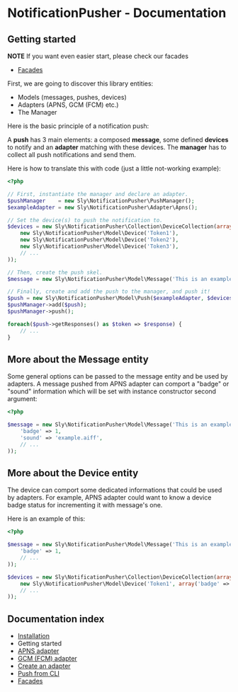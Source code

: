 # NotificationPusher - Documentation

## Getting started

**NOTE** If you want even easier start, please check our facades
* [Facades](https://github.com/Ph3nol/NotificationPusher/blob/master/doc/facades.md)

First, we are going to discover this library entities:

* Models (messages, pushes, devices)
* Adapters (APNS, GCM (FCM) etc.)
* The Manager

Here is the basic principle of a notification push:

A **push** has 3 main elements: a composed **message**, some defined **devices** to notify
and an **adapter** matching with these devices.
The **manager** has to collect all push notifications and send them.

Here is how to translate this with code (just a little not-working example):

``` php
<?php

// First, instantiate the manager and declare an adapter.
$pushManager    = new Sly\NotificationPusher\PushManager();
$exampleAdapter = new Sly\NotificationPusher\Adapter\Apns();

// Set the device(s) to push the notification to.
$devices = new Sly\NotificationPusher\Collection\DeviceCollection(array(
    new Sly\NotificationPusher\Model\Device('Token1'),
    new Sly\NotificationPusher\Model\Device('Token2'),
    new Sly\NotificationPusher\Model\Device('Token3'),
    // ...
));

// Then, create the push skel.
$message = new Sly\NotificationPusher\Model\Message('This is an example.');

// Finally, create and add the push to the manager, and push it!
$push = new Sly\NotificationPusher\Model\Push($exampleAdapter, $devices, $message);
$pushManager->add($push);
$pushManager->push();

foreach($push->getResponses() as $token => $response) {
    // ...
}
```

## More about the Message entity

Some general options can be passed to the message entity and be used by adapters.
A message pushed from APNS adapter can comport a "badge" or "sound" information which will be set with
instance constructor second argument:

``` php
<?php

$message = new Sly\NotificationPusher\Model\Message('This is an example.', array(
    'badge' => 1,
    'sound' => 'example.aiff',
    // ...
));
```

## More about the Device entity

The device can comport some dedicated informations that could be used by adapters.
For example, APNS adapter could want to know a device badge status for incrementing it with message's one.

Here is an example of this:

``` php
<?php

$message = new Sly\NotificationPusher\Model\Message('This is an example.', array(
    'badge' => 1,
    // ...
));

$devices = new Sly\NotificationPusher\Collection\DeviceCollection(array(
    new Sly\NotificationPusher\Model\Device('Token1', array('badge' => 5)),
    // ...
));
```

## Documentation index

* [Installation](https://github.com/Ph3nol/NotificationPusher/blob/master/doc/installation.md)
* Getting started
* [APNS adapter](https://github.com/Ph3nol/NotificationPusher/blob/master/doc/apns-adapter.md)
* [GCM (FCM) adapter](https://github.com/Ph3nol/NotificationPusher/blob/master/doc/gcm-fcm-adapter.md)
* [Create an adapter](https://github.com/Ph3nol/NotificationPusher/blob/master/doc/create-an-adapter.md)
* [Push from CLI](https://github.com/Ph3nol/NotificationPusher/blob/master/doc/push-from-cli.md)
* [Facades](https://github.com/Ph3nol/NotificationPusher/blob/master/doc/facades.md)